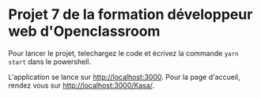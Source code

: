 # Projet 7 de la formation développeur web d'Openclassroom

Pour lancer le projet, telechargez le code et écrivez la commande `yarn start` dans le powershell.

L'application se lance sur [http://localhost:3000](http://localhost:3000).
Pour la page d'accueil, rendez vous sur [http://localhost:3000/Kasa/](http://localhost:3000/Kasa/).






